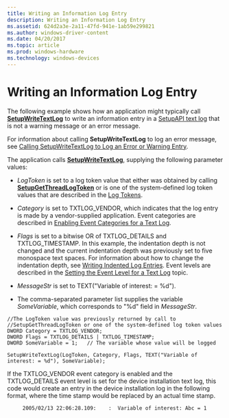 ```yaml
---
title: Writing an Information Log Entry
description: Writing an Information Log Entry
ms.assetid: 624d2a3e-2a11-47fd-941e-1ab59e299821
ms.author: windows-driver-content
ms.date: 04/20/2017
ms.topic: article
ms.prod: windows-hardware
ms.technology: windows-devices
---
```


# Writing an Information Log Entry


The following example shows how an application might typically call [**SetupWriteTextLog**](https://msdn.microsoft.com/library/windows/hardware/ff552218) to write an information entry in a [SetupAPI text log](setupapi-text-logs.md) that is not a warning message or an error message.

For information about calling **SetupWriteTextLog** to log an error message, see [Calling SetupWriteTextLog to Log an Error or Warning Entry](writing-an-error-or-warning-log-entry.md).

The application calls [**SetupWriteTextLog**](https://msdn.microsoft.com/library/windows/hardware/ff552218), supplying the following parameter values:

-   *LogToken* is set to a log token value that either was obtained by calling [**SetupGetThreadLogToken**](https://msdn.microsoft.com/library/windows/hardware/ff552211) or is one of the system-defined log token values that are described in the [Log Tokens](log-tokens.md).

-   *Category* is set to TXTLOG\_VENDOR, which indicates that the log entry is made by a vendor-supplied application. Event categories are described in [Enabling Event Categories for a Text Log](enabling-event-categories-for-a-text-log.md).

-   *Flags* is set to a bitwise OR of TXTLOG\_DETAILS and TXTLOG\_TIMESTAMP. In this example, the indentation depth is not changed and the current indentation depth was previously set to five monospace text spaces. For information about how to change the indentation depth, see [Writing Indented Log Entries](writing-indented-log-entries.md). Event levels are described in the [Setting the Event Level for a Text Log](setting-the-event-level-for-a-text-log.md) topic.

-   *MessageStr* is set to TEXT("Variable of interest: = %d").

-   The comma-separated parameter list supplies the variable *SomeVariable*, which corresponds to "%d" field in *MessageStr*.

```
//The LogToken value was previously returned by call to
//SetupGetThreadLogToken or one of the system-defined log token values
DWORD Category = TXTLOG_VENDOR; 
DWORD Flags = TXTLOG_DETAILS | TXTLOG_TIMESTAMP;
DWORD SomeVariable = 1;   // The variable whose value will be logged

SetupWriteTextLog(LogToken, Category, Flags, TEXT("Variable of interest: = %d"), SomeVariable);
```

If the TXTLOG\_VENDOR event category is enabled and the TXTLOG\_DETAILS event level is set for the device installation text log, this code would create an entry in the device installation log in the following format, where the time stamp would be replaced by an actual time stamp.

```
     2005/02/13 22:06:28.109:    :  Variable of interest: Abc = 1
```

 

 





